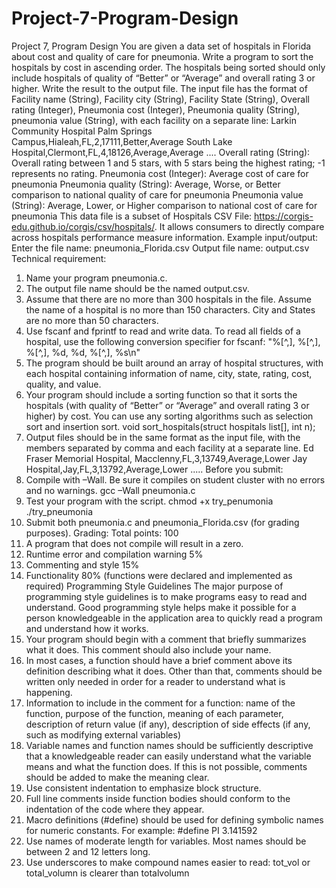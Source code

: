 # Project-7-Program-Design
Project 7, Program Design
You are given a data set of hospitals in Florida about cost and quality of care for pneumonia. Write a
program to sort the hospitals by cost in ascending order. The hospitals being sorted should only include
hospitals of quality of “Better” or “Average” and overall rating 3 or higher. Write the result to the output
file.
The input file has the format of Facility name (String), Facility city (String), Facility State (String), Overall
rating (Integer), Pneumonia cost (Integer), Pneumonia quality (String), pneumonia value (String), with
each facility on a separate line:
Larkin Community Hospital Palm Springs Campus,Hialeah,FL,2,17111,Better,Average
South Lake Hospital,Clermont,FL,4,18126,Average,Average
....
Overall rating (String): Overall rating between 1 and 5 stars, with 5 stars being the highest rating; -1
represents no rating.
Pneumonia cost (Integer): Average cost of care for pneumonia
Pneumonia quality (String): Average, Worse, or Better comparison to national quality of care for
pneumonia
Pneumonia value (String): Average, Lower, or Higher comparison to national cost of care for pneumonia
This data file is a subset of Hospitals CSV File: https://corgis-edu.github.io/corgis/csv/hospitals/. It allows
consumers to directly compare across hospitals performance measure information.
Example input/output:
Enter the file name: pneumonia_Florida.csv
Output file name:
output.csv
Technical requirement:
1. Name your program pneumonia.c.
2. The output file name should be the named output.csv.
3. Assume that there are no more than 300 hospitals in the file. Assume the name of a hospital
is no more than 150 characters. City and States are no more than 50 characters.
4. Use fscanf and fprintf to read and write data. To read all fields of a hospital, use the
following conversion specifier for fscanf:
"%[^,], %[^,], %[^,], %d, %d, %[^,], %s\n"
5. The program should be built around an array of hospital structures, with each
hospital containing information of name, city, state, rating, cost, quality, and value.
6. Your program should include a sorting function so that it sorts the hospitals (with quality of
“Better” or “Average” and overall rating 3 or higher) by cost. You can use any sorting
algorithms such as selection sort and insertion sort.
void sort_hospitals(struct hospitals list[], int n);
7. Output files should be in the same format as the input file, with the members separated by
comma and each facility at a separate line.
Ed Fraser Memorial Hospital, Macclenny,FL,3,13749,Average,Lower
Jay Hospital,Jay,FL,3,13792,Average,Lower
.....
Before you submit:
1. Compile with –Wall. Be sure it compiles on student cluster with no errors and no warnings.
gcc –Wall pneumonia.c
2. Test your program with the script.
chmod +x try_penumonia
./try_pneumonia
3. Submit both pneumonia.c and pneumonia_Florida.csv (for grading purposes).
Grading:
Total points: 100
1. A program that does not compile will result in a zero.
2. Runtime error and compilation warning 5%
3. Commenting and style 15%
4. Functionality 80% (functions were declared and implemented as required)
Programming Style Guidelines
The major purpose of programming style guidelines is to make programs easy to read and understand.
Good programming style helps make it possible for a person knowledgeable in the application area to
quickly read a program and understand how it works.
1. Your program should begin with a comment that briefly summarizes what it does. This
comment should also include your name.
2. In most cases, a function should have a brief comment above its definition describing what it
does. Other than that, comments should be written only needed in order for a reader to
understand what is happening.
3. Information to include in the comment for a function: name of the function, purpose of the
function, meaning of each parameter, description of return value (if any), description of side
effects (if any, such as modifying external variables)
4. Variable names and function names should be sufficiently descriptive that a knowledgeable
reader can easily understand what the variable means and what the function does. If this is not
possible, comments should be added to make the meaning clear.
5. Use consistent indentation to emphasize block structure.
6. Full line comments inside function bodies should conform to the indentation of the code where
they appear.
7. Macro definitions (#define) should be used for defining symbolic names for numeric constants.
For example: #define PI 3.141592
8. Use names of moderate length for variables. Most names should be between 2 and 12 letters
long.
9. Use underscores to make compound names easier to read: tot_vol or total_volumn is
clearer than totalvolumn

